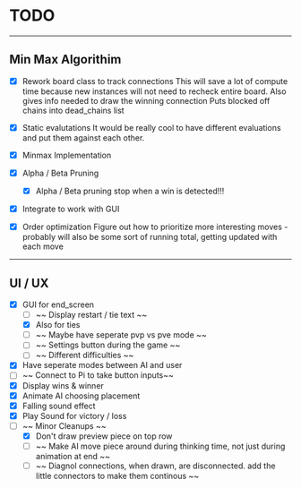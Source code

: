 # TODO


---

## Min Max Algorithim

- [X] Rework board class to track connections
   This will save a lot of compute time because
   new instances will not need to recheck entire board.
   Also gives info needed to draw the winning connection
   Puts blocked off chains into dead\_chains list
- [X] Static evalutations
   It would be really cool to have different evaluations
   and put them against each other.   
- [X] Minmax Implementation
- [X] Alpha / Beta Pruning
    - [X] Alpha / Beta pruning stop when a win is detected!!!
- [X] Integrate to work with GUI
- [X] Order optimization
   Figure out how to prioritize more interesting moves -
   probably will also be some sort of running total, getting
   updated with each move



---

## UI / UX

- [X] GUI for end\_screen
    - [ ] ~~ Display restart / tie text ~~
    - [X] Also for ties
    - [ ] ~~ Maybe have seperate pvp vs pve mode ~~
    - [ ] ~~ Settings button during the game ~~
    - [ ] ~~ Different difficulties ~~
- [X] Have seperate modes between AI and user
- [ ] ~~ Connect to Pi to take button inputs~~
- [X] Display wins & winner
- [X] Animate AI choosing placement
- [X] Falling sound effect
- [X] Play Sound for victory / loss
- [ ] ~~ Minor Cleanups ~~
    - [X] Don't draw preview piece on top row
    - [ ] ~~ Make AI move piece around during thinking time,
       not just during animation at end ~~
    - [ ] ~~ Diagnol connections, when drawn, are disconnected.
       add the little connectors to make them continous ~~
